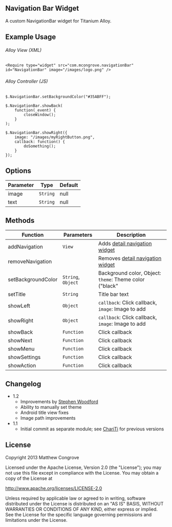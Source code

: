 Navigation Bar Widget
-------------------
A custom NavigationBar widget for Titanium Alloy.

Example Usage
-------------

###### Alloy View (XML)

	<Require type="widget" src="com.mcongrove.navigationBar" id="NavigationBar" image="/images/logo.png" />
	
###### Alloy Controller (JS)

	$.NavigationBar.setBackgroundColor("#35ABFF");
	
	$.NavigationBar.showBack(
		function(_event) {
			closeWindow();
		}
	);
	
	$.NavigationBar.showRight({
		image: "/images/myRightButton.png",
		callback: function() {
			doSomething();
		}
	});

Options
-------
Parameter | Type    | Default |
----------|---------|---------|
image     | `String` | null    |
text      | `String` | null    |

Methods
-------
Function           | Parameters   | Description 
-------------------|--------------|------------
addNavigation      | `View`       | Adds [detail navigation widget](https://github.com/mcongrove/com.mcongrove.detailNavigation)
removeNavigation   |              | Removes [detail navigation widget](https://github.com/mcongrove/com.mcongrove.detailNavigation)
setBackgroundColor | `String`, `Object`     | Background color, Object: `theme`: Theme color ("black" | "white") _(optional)_, `hideShadow`: Whether or not to hide the bottom shadow _(optional)_
setTitle           | `String`     | Title bar text
showLeft           | `Object`     | `callback`: Click callback, `image`: Image to add
showRight          | `Object`     | `callback`: Click callback, `image`: Image to add
showBack           | `Function`   | Click callback
showNext           | `Function`   | Click callback
showMenu           | `Function`   | Click callback
showSettings       | `Function`   | Click callback
showAction         | `Function`   | Click callback

Changelog
---------
* 1.2
	* Improvements by [Stephen Woodford](https://github.com/swoodford5)
	* Ability to manually set theme
	* Android title view fixes
	* Image path improvements
* 1.1
	* Initial commit as separate module; see [ChariTi](https://github.com/mcongrove/ChariTi/tree/master/app/widgets) for previous versions

License
-------

Copyright 2013 Matthew Congrove

Licensed under the Apache License, Version 2.0 (the "License");
you may not use this file except in compliance with the License.
You may obtain a copy of the License at

   http://www.apache.org/licenses/LICENSE-2.0

Unless required by applicable law or agreed to in writing, software
distributed under the License is distributed on an "AS IS" BASIS,
WITHOUT WARRANTIES OR CONDITIONS OF ANY KIND, either express or implied.
See the License for the specific language governing permissions and
limitations under the License.